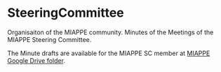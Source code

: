 # SteeringCommittee
Organisaiton of the MIAPPE community. Minutes of the Meetings of the MIAPPE Steering Committee.

The Minute drafts are available for the MIAPPE SC member at [MIAPPE Google Drive folder](https://drive.google.com/drive/folders/1frkAlvjRmwybdyhEktSKrjx3YRmEYfg6).
